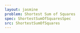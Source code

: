 ```yaml
---
layout: jasmine
problem: Shortest Sum of Squares
spec: ShortestSumOfSquaresSpec
src: ShortestSumOfSquares
---
```

